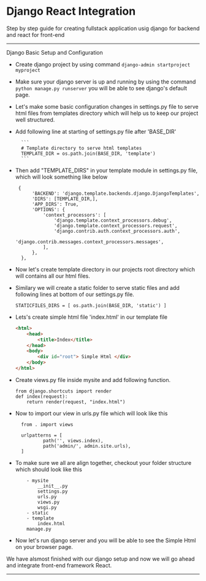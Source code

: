 # Django React Integration 

Step by step guide for  creating fullstack application usig django for backend and react for front-end


------------

Django  Basic Setup and Configuration
- Create django project  by using command `django-admin startproject myproject`
- Make sure your django server is up and running by using the command `python manage.py runserver` you will be able to see django's default  page.

- Let's make some basic configuration changes in settings.py file to serve html files from templates directory which will help us to keep our project well structured.

- Add following line at starting of settings.py file after 'BASE_DIR'
	
		```
        # Template directory to serve html templates
        TEMPLATE_DIR = os.path.join(BASE_DIR, 'template')
        ```
		
- Then add "TEMPLATE_DIRS" in your template module in settings.py file, which will look something like below 
	   
       {
            'BACKEND': 'django.template.backends.django.DjangoTemplates',
            'DIRS': [TEMPLATE_DIR,],
            'APP_DIRS': True,
            'OPTIONS': {
                'context_processors': [
                    'django.template.context_processors.debug',
                    'django.template.context_processors.request',
                    'django.contrib.auth.context_processors.auth',
                    'django.contrib.messages.context_processors.messages',
                ],
            },
        },
- Now let's create template directory in our projects root directory which will contains all our html files.

- Similary we will create a static folder to serve static files and add following lines at bottom of our settings.py file.

	` STATICFILES_DIRS = [
    os.path.join(BASE_DIR, 'static')
] `

- Lets's create  simple html file 'index.html' in our template file

  ```html
  <html>
      <head>
          <title>Index</title>
      </head>
      <body>
          <div id="root"> Simple Html </div>
      </body>
  </html>

  ```
- Create views.py file inside mysite and add following function.
    ```
	from django.shortcuts import render
    def index(request):
        return render(request, "index.html")
	```

- Now to import our view in urls.py file which will look like this
		
        from . import views
		
		urlpatterns = [ 
				path('', views.index), 
				path('admin/', admin.site.urls),
		]

- To make sure we all are align together, checkout your folder structure which should look like this  
	```	
		- mysite
			__init__.py
			settings.py
			urls.py
			views.py
			wsgi.py
		- static
		- template
			index.html
		manage.py
  ```

- Now let's run django server and you will be able to see the Simple Html on your browser page.


We have alsmost finished with our django setup and now we will go ahead and integrate front-end framework React. 


------------
        
